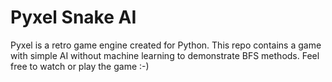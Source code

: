 # Pyxel Snake AI

Pyxel is a retro game engine created for Python. This repo contains a game with simple AI without machine learning to demonstrate BFS methods. Feel free to watch or play the game :-)
